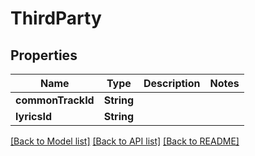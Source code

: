 # ThirdParty

## Properties
Name | Type | Description | Notes
------------ | ------------- | ------------- | -------------
**commonTrackId** | **String** |  | 
**lyricsId** | **String** |  | 

[[Back to Model list]](../README.md#documentation-for-models) [[Back to API list]](../README.md#documentation-for-api-endpoints) [[Back to README]](../README.md)


